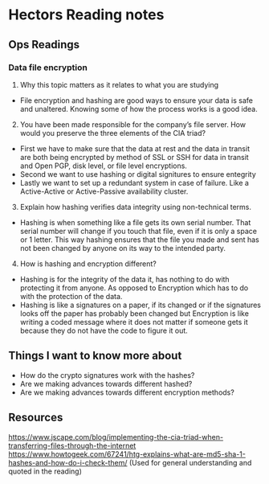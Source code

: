 # Hectors Reading notes


## Ops Readings


###  Data file encryption

1. Why this topic matters as it relates to what you are studying

- File encryption and hashing are good ways to ensure your data is safe and unaltered. Knowing some of how the process works is a good idea.

2. You have been made responsible for the company’s file server. How would you preserve the three elements of the CIA triad?

- First we have to make sure that the data at rest and the data in transit are both being encrypted by method of SSL or SSH for data in transit and Open PGP, disk level, or file level encryptions.
- Second we want to use hashing or digital signitures to ensure entegrity
- Lastly we want to set up a redundant system in case of failure. Like a Active-Active or Active-Passive availability cluster. 

3. Explain how hashing verifies data integrity using non-technical terms.

- Hashing is when something like a file gets its own serial number. That serial number will change if you touch that file, even if it is only a space or 1 letter. This way hashing ensures that the file you made and sent has not been changed by anyone on its way to the intended party.

4. How is hashing and encryption different?

- Hashing is for the integrity of the data it, has nothing to do with protecting it from anyone. As opposed to Encryption which has to do with the protection of the data. 
- Hashing is like a signatures on a paper, if its changed or if the signatures looks off the paper has probably been changed but Encryption is like writing a coded message where it does not matter if someone gets it because they do not have the code to figure it out.

## Things I want to know more about

- How do the crypto signatures work with the hashes?
- Are we making advances towards different hashed?
- Are we making advances towards different encryption methods?

## Resources

https://www.jscape.com/blog/implementing-the-cia-triad-when-transferring-files-through-the-internet
https://www.howtogeek.com/67241/htg-explains-what-are-md5-sha-1-hashes-and-how-do-i-check-them/
(Used for general understanding and quoted in the reading)
